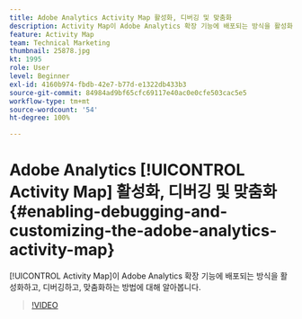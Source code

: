 ```yaml
---
title: Adobe Analytics Activity Map 활성화, 디버깅 및 맞춤화
description: Activity Map이 Adobe Analytics 확장 기능에 배포되는 방식을 활성화하고, 디버깅하고, 맞춤화하는 방법에 대해 알아봅니다.
feature: Activity Map
team: Technical Marketing
thumbnail: 25878.jpg
kt: 1995
role: User
level: Beginner
exl-id: 4160b974-fbdb-42e7-b77d-e1322db433b3
source-git-commit: 84984ad9bf65cfc69117e40ac0e0cfe503cac5e5
workflow-type: tm+mt
source-wordcount: '54'
ht-degree: 100%

---
```


# Adobe Analytics [!UICONTROL Activity Map] 활성화, 디버깅 및 맞춤화 {#enabling-debugging-and-customizing-the-adobe-analytics-activity-map}

[!UICONTROL Activity Map]이 Adobe Analytics 확장 기능에 배포되는 방식을 활성화하고, 디버깅하고, 맞춤화하는 방법에 대해 알아봅니다.

>[!VIDEO](https://video.tv.adobe.com/v/25878?quality=12&learn=on)
